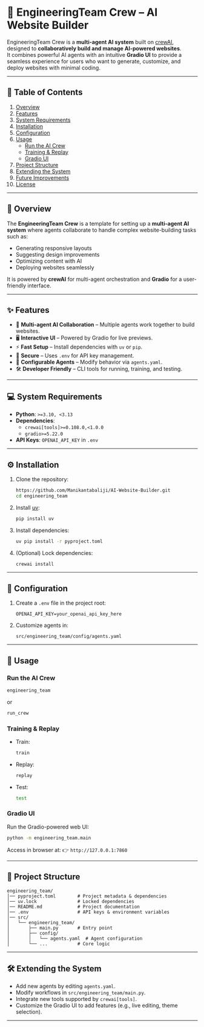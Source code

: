# 🚀 EngineeringTeam Crew – AI Website Builder

EngineeringTeam Crew is a **multi-agent AI system** built on [crewAI](https://crewai.com), designed to **collaboratively build and manage AI-powered websites**.  
It combines powerful AI agents with an intuitive **Gradio UI** to provide a seamless experience for users who want to generate, customize, and deploy websites with minimal coding.

---

## 📖 Table of Contents
1. [Overview](#overview)  
2. [Features](#features)  
3. [System Requirements](#system-requirements)  
4. [Installation](#installation)  
5. [Configuration](#configuration)  
6. [Usage](#usage)  
   - [Run the AI Crew](#run-the-ai-crew)  
   - [Training & Replay](#training--replay)  
   - [Gradio UI](#gradio-ui)  
7. [Project Structure](#project-structure)  
8. [Extending the System](#extending-the-system)  
9. [Future Improvements](#future-improvements)  
10. [License](#license)  

---

## 📌 Overview
The **EngineeringTeam Crew** is a template for setting up a **multi-agent AI system** where agents collaborate to handle complex website-building tasks such as:  
- Generating responsive layouts  
- Suggesting design improvements  
- Optimizing content with AI  
- Deploying websites seamlessly  

It is powered by **crewAI** for multi-agent orchestration and **Gradio** for a user-friendly interface.

---

## ✨ Features
- 🤖 **Multi-agent AI Collaboration** – Multiple agents work together to build websites.  
- 🖥 **Interactive UI** – Powered by Gradio for live previews.  
- ⚡ **Fast Setup** – Install dependencies with `uv` or `pip`.  
- 🔑 **Secure** – Uses `.env` for API key management.  
- 🧩 **Configurable Agents** – Modify behavior via `agents.yaml`.  
- 🛠 **Developer Friendly** – CLI tools for running, training, and testing.  

---

## 💻 System Requirements
- **Python**: `>=3.10, <3.13`  
- **Dependencies**:  
  - `crewai[tools]>=0.108.0,<1.0.0`  
  - `gradio>=5.22.0`  
- **API Keys**: `OPENAI_API_KEY` in `.env`  

---

## ⚙️ Installation

1. Clone the repository:
   ```bash
   https://github.com/Manikantabaliji/AI-Website-Builder.git
   cd engineering_team


2. Install [uv](https://docs.astral.sh/uv/):

   ```bash
   pip install uv
   ```

3. Install dependencies:

   ```bash
   uv pip install -r pyproject.toml
   ```

4. (Optional) Lock dependencies:

   ```bash
   crewai install
   ```

---

## 🔧 Configuration

1. Create a `.env` file in the project root:

   ```env
   OPENAI_API_KEY=your_openai_api_key_here
   ```

2. Customize agents in:

   ```
   src/engineering_team/config/agents.yaml
   ```

---

## 🚀 Usage

### Run the AI Crew

```bash
engineering_team
```

or

```bash
run_crew
```

### Training & Replay

* Train:

  ```bash
  train
  ```
* Replay:

  ```bash
  replay
  ```
* Test:

  ```bash
  test
  ```

### Gradio UI

Run the Gradio-powered web UI:

```bash
python -m engineering_team.main
```

Access in browser at:
👉 `http://127.0.0.1:7860`

---

## 📂 Project Structure

```
engineering_team/
│── pyproject.toml        # Project metadata & dependencies
│── uv.lock               # Locked dependencies
│── README.md             # Project documentation
│── .env                  # API keys & environment variables
│── src/
│   └── engineering_team/
│       ├── main.py       # Entry point
│       ├── config/
│       │   └── agents.yaml  # Agent configuration
│       └── ...           # Core logic
```

---

## 🛠 Extending the System

* Add new agents by editing `agents.yaml`.
* Modify workflows in `src/engineering_team/main.py`.
* Integrate new tools supported by `crewai[tools]`.
* Customize the Gradio UI to add features (e.g., live editing, theme selection).

---

